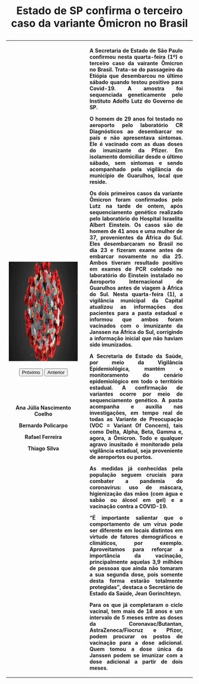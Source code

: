 <html>
<head>
<meta charset="utf-8" />
<link href="estilo.css" rel="stylesheet">
</head>
<body>
<table width="98%">
  <caption>
    <h1>Estado de SP confirma o terceiro caso da variante Ômicron no Brasil</h1>
  </caption>
  <tr>
    <th width="41%" scope="col"><img id="myImage" src="omicron2.jpeg" width="423" height="268">
	<br>
	<br>
	<button class="button" onClick="document.getElementById('myImage').src='omicron.jpeg'">Próximo</button>
	<button class="button" onClick="document.getElementById('myImage').src='omicron2.jpeg'">Anterior</button>
	<p>&nbsp;</p>
	<p>&nbsp;</p>
	<p>Ana Júlia Nascimento Coelho</p>
	<p>Bernardo Policarpo</p>
	<p>Rafael Ferreira</p>
	<p>Thiago Silva   </p></th>
    <th width="1%" scope="col">&nbsp;</th>
    <th width="54%" scope="col"><div align="justify">
      <p>A Secretaria de Estado de São Paulo confirmou nesta quarta-feira (1º) o terceiro caso da vairante Ômicron no Brasil. Trata-se do passageiro da Etiópia que desembarcou no último sábado quando testou positivo para Covid-19. A amostra foi sequenciada geneticamente pelo Instituto Adolfo Lutz do Governo de SP.        </p>
      <p>O homem de 29 anos foi testado no aeroporto pelo laboratório CR Diagnósticos ao desembarcar no país e não apresentava sintomas. Ele é vacinado com as duas doses do imunizante da Pfizer. Em isolamento domiciliar desde o último sábado, sem sintomas e sendo acompanhado pela vigilância do município de Guarulhos, local que reside.        </p>
      <p>Os dois primeiros casos da variante Ômicron foram confirmados pelo Lutz na tarde de ontem, após sequenciamento genético realizado pelo laboratório do Hospital Israelita Albert Einstein. Os casos são de homem de 41 anos e uma mulher de 37, provenientes da África do Sul. Eles desembarcaram no Brasil no dia 23 e fizeram exame antes de embarcar novamente no dia 25. Ambos tiveram resultado positivo em exames de PCR coletado no laboratório do Einstein instalado no Aeroporto Internacional de Guarulhos antes de viagem à África do Sul. Nesta quarta-feira (1), a vigilância municipal da Capital atualizou as informações dos pacientes para a pasta estadual e informou que ambos foram vacinados com o imunizante da Janssen na África do Sul, corrigindo a informação inicial que não haviam sido imunizados.        </p>
      <p>A Secretaria de Estado da Saúde, por meio da Vigilância Epidemiológica, mantém o monitoramento do cenário epidemiológico em todo o território estadual. A confirmação de variantes ocorre por meio de sequenciamento genético. A pasta acompanha e auxilia nas investigações, em tempo real de todas as Variante de Preocupação (VOC = Variant Of Concern), tais como Delta, Alpha, Beta, Gamma e, agora, a Ômicron. Todo e qualquer agravo inusitado é monitorado pela vigilância estadual, seja proveniente de aeroportos ou portos.        </p>
      <p>As medidas já conhecidas pela população seguem cruciais para combater a pandemia do coronavírus: uso de máscara, higienização das mãos (com água e sabão ou álcool em gel) e a vacinação contra a COVID-19.        </p>
      <p>“É importante salientar que o comportamento de um vírus pode ser diferente em locais distintos em virtude de fatores demográficos e climáticos, por exemplo. Aproveitamos para reforçar a importância da vacinação, principalmente aquelas 3,9 milhões de pessoas que ainda não tomaram a sua segunda dose, pois somente desta forma estarão totalmente protegidas”, destaca o Secretário de Estado da Saúde, Jean Gorinchteyn.        </p>
      <p>Para os que já completaram o ciclo vacinal, tem mais de 18 anos e um intervalo de 5 meses entre as doses da Coronavac/Butantan, AstraZeneca/Fiocruz e Pfizer, podem procurar os postos de vacinação para a dose adicional. Quem tomou a dose única da Janssen podem se imunizar com a dose adicional a partir de dois meses. </p>
    </div></th>
    <th width="4%" scope="col">&nbsp;</th>
  </tr>
</table>
</body>
</html>
